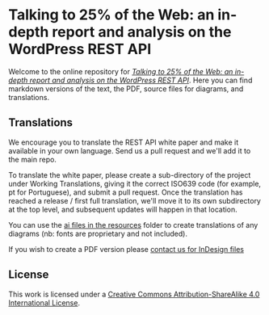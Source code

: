 # Talking to 25% of the Web: an in-depth report and analysis on the WordPress REST API

Welcome to the online repository for *[Talking to 25% of the Web: an in-depth report and analysis on the WordPress REST API](http://hmn.md)*. Here you can find markdown versions of the text, the PDF, source files for diagrams, and translations.

## Translations
We encourage you to translate the REST API white paper and make it available in your own language. Send us a pull request and we'll add it to the main repo.

To translate the white paper, please create a sub-directory of the project under Working Translations, giving it the correct ISO639 code (for example, pt for Portuguese), and submit a pull request. Once the translation has reached a release / first full translation, we'll move it to its own subdirectory at the top level, and subsequent updates will happen in that location.

You can use the [ai files in the resources](resources/) folder to create translations of any diagrams (nb: fonts are proprietary and not included).

If you wish to create a PDF version please [contact us for InDesign files](mailto:hello@hmn.md)

## License
This work is licensed under a [Creative Commons Attribution-ShareAlike 4.0 International License](http://creativecommons.org/licenses/by-sa/4.0/).
